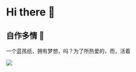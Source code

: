 # **Hi there 👋**

## 自作多情 🥴

一个蓝孩纸，拥有梦想，吗？为了所热爱的，而，活着


[![](https://img.shields.io/badge/Blog-CangHan10-informational?style=flat&logo=CangHan10'sBlog&logoColor=white&color=blue)](https://canghan10.us.kg)
